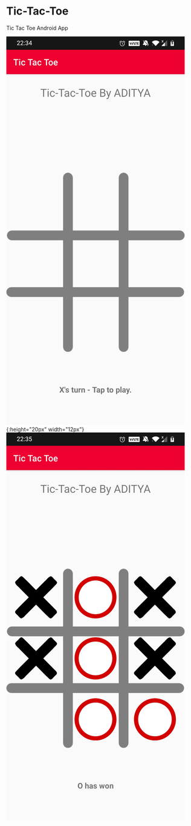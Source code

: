 # Tic-Tac-Toe
Tic Tac Toe Android App

![Screenshots-0](/screenshots/Screenshot_20200903-223439.jpg){:height="20px" width="12px"}
![Screenshots-1](/screenshots/Screenshot_20200903-223510.jpg)
